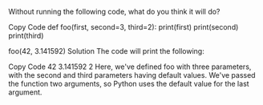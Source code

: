 Without running the following code, what do you think it will do?

Copy Code
def foo(first, second=3, third=2):
    print(first)
    print(second)
    print(third)

foo(42, 3.141592)
Solution
The code will print the following:

Copy Code
42
3.141592
2
Here, we've defined foo with three parameters, with the second and third parameters having default values. We've passed the function two arguments, so Python uses the default value for the last argument.